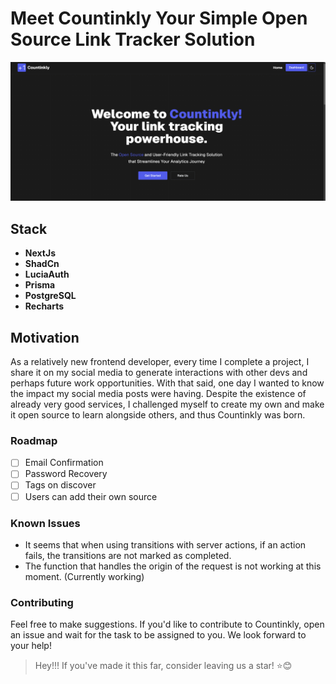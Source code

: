 # Meet Countinkly Your Simple Open Source Link Tracker Solution

![Countinkly snapshot](/public/example.png "Countinkly")

## Stack

- **NextJs**
- **ShadCn**
- **LuciaAuth**
- **Prisma**
- **PostgreSQL**
- **Recharts**

## Motivation

As a relatively new frontend developer, every time I complete a project, I share it on my social media to generate interactions with other devs and perhaps future work opportunities. With that said, one day I wanted to know the impact my social media posts were having. Despite the existence of already very good services, I challenged myself to create my own and make it open source to learn alongside others, and thus Countinkly was born.

### Roadmap

- [ ] Email Confirmation
- [ ] Password Recovery
- [ ] Tags on discover
- [ ] Users can add their own source

### Known Issues

- It seems that when using transitions with server actions, if an action fails, the transitions are not marked as completed.
- The function that handles the origin of the request is not working at this moment. (Currently working)
  
### Contributing

Feel free to make suggestions. If you'd like to contribute to Countinkly, open an issue and wait for the task to be assigned to you. We look forward to your help!

> Hey!!! If you've made it this far, consider leaving us a star! ⭐😊